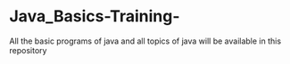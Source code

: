 # Java_Basics-Training-
All the basic programs of java and all topics of java will be available in this repository 
